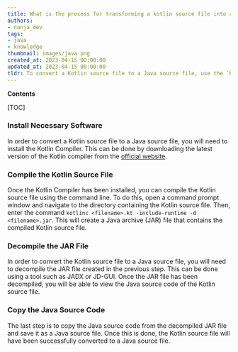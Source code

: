 ```yaml
---
title: What is the process for transforming a kotlin source file into a Java source file?
authors:
- nanja_dev
tags:
- java
- knowledge
thumbnail: images/java.png
created_at: 2023-04-15 00:00:00
updated_at: 2023-04-15 00:00:00
tldr: To convert a Kotlin source file to a Java source file, use the `Kotlin to Java` converter tool.
---
```


**Contents**

[TOC]

### Install Necessary Software

In order to convert a Kotlin source file to a Java source file, you will need to install the Kotlin Compiler. This can be done by downloading the latest version of the Kotlin compiler from the [official website](https://kotlinlang.org/docs/tutorials/command-line.html).

### Compile the Kotlin Source File

Once the Kotlin Compiler has been installed, you can compile the Kotlin source file using the command line. To do this, open a command prompt window and navigate to the directory containing the Kotlin source file. Then, enter the command `kotlinc <filename>.kt -include-runtime -d <filename>.jar`. This will create a Java archive (JAR) file that contains the compiled Kotlin source file.

### Decompile the JAR File

In order to convert the Kotlin source file to a Java source file, you will need to decompile the JAR file created in the previous step. This can be done using a tool such as JADX or JD-GUI. Once the JAR file has been decompiled, you will be able to view the Java source code of the Kotlin source file.

### Copy the Java Source Code

The last step is to copy the Java source code from the decompiled JAR file and save it as a Java source file. Once this is done, the Kotlin source file will have been successfully converted to a Java source file.
